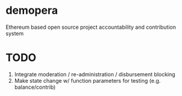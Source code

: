 # demopera
Ethereum based open source project accountability and contribution system


# TODO
1. Integrate moderation / re-administration / disbursement blocking
2. Make state change w/ function parameters for testing (e.g. balance/contrib) 
